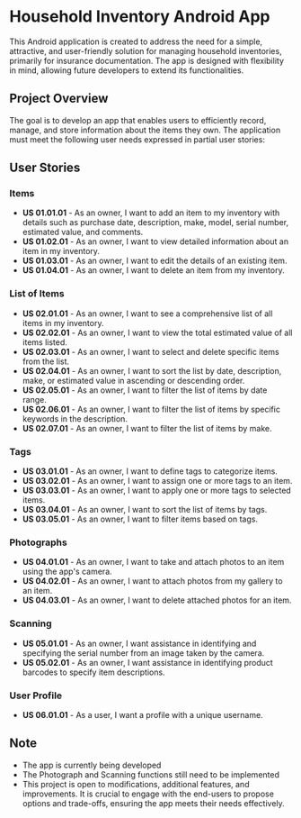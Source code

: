 # Household Inventory Android App

This Android application is created to address the need for a simple, attractive, and user-friendly solution for managing household inventories, primarily for insurance documentation. The app is designed with flexibility in mind, allowing future developers to extend its functionalities.

## Project Overview

The goal is to develop an app that enables users to efficiently record, manage, and store information about the items they own. The application must meet the following user needs expressed in partial user stories:

## User Stories

### Items

- **US 01.01.01** - As an owner, I want to add an item to my inventory with details such as purchase date, description, make, model, serial number, estimated value, and comments.
- **US 01.02.01** - As an owner, I want to view detailed information about an item in my inventory.
- **US 01.03.01** - As an owner, I want to edit the details of an existing item.
- **US 01.04.01** - As an owner, I want to delete an item from my inventory.

### List of Items

- **US 02.01.01** - As an owner, I want to see a comprehensive list of all items in my inventory.
- **US 02.02.01** - As an owner, I want to view the total estimated value of all items listed.
- **US 02.03.01** - As an owner, I want to select and delete specific items from the list.
- **US 02.04.01** - As an owner, I want to sort the list by date, description, make, or estimated value in ascending or descending order.
- **US 02.05.01** - As an owner, I want to filter the list of items by date range.
- **US 02.06.01** - As an owner, I want to filter the list of items by specific keywords in the description.
- **US 02.07.01** - As an owner, I want to filter the list of items by make.

### Tags

- **US 03.01.01** - As an owner, I want to define tags to categorize items.
- **US 03.02.01** - As an owner, I want to assign one or more tags to an item.
- **US 03.03.01** - As an owner, I want to apply one or more tags to selected items.
- **US 03.04.01** - As an owner, I want to sort the list of items by tags.
- **US 03.05.01** - As an owner, I want to filter items based on tags.

### Photographs

- **US 04.01.01** - As an owner, I want to take and attach photos to an item using the app's camera.
- **US 04.02.01** - As an owner, I want to attach photos from my gallery to an item.
- **US 04.03.01** - As an owner, I want to delete attached photos for an item.

### Scanning

- **US 05.01.01** - As an owner, I want assistance in identifying and specifying the serial number from an image taken by the camera.
- **US 05.02.01** - As an owner, I want assistance in identifying product barcodes to specify item descriptions.

### User Profile

- **US 06.01.01** - As a user, I want a profile with a unique username.

## Note
 - The app is currently being developed
 - The Photograph and Scanning functions still need to be implemented
 - This project is open to modifications, additional features, and improvements. 
It is crucial to engage with the end-users to propose options and trade-offs, 
ensuring the app meets their needs effectively.


